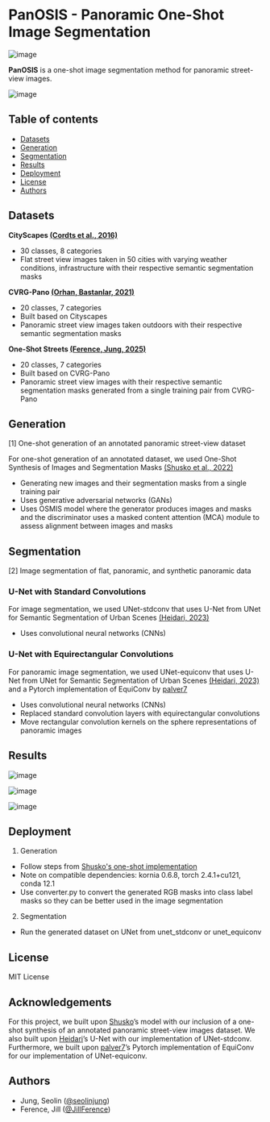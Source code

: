 # PanOSIS - Panoramic One-Shot Image Segmentation
![image](https://github.com/user-attachments/assets/9382d901-9d57-48c7-8c80-d7d1aa168cb3)

**PanOSIS** is a one-shot image segmentation method for panoramic street-view images. 

![image](https://github.com/user-attachments/assets/06c59ac2-e07f-4a1d-929f-7f33303dc9fb)

## Table of contents
- [Datasets](#datasets)
- [Generation](#generation)
- [Segmentation](#segmentation)
- [Results](#results)
- [Deployment](#deployment)
- [License](#license)
- [Authors](#authors)

## Datasets
**CityScapes [(Cordts et al., 2016)](https://arxiv.org/abs/1604.01685)**
- 30 classes, 8 categories
- Flat street view images taken in 50 cities with varying weather conditions, infrastructure with their respective semantic segmentation masks

**CVRG-Pano [(Orhan, Bastanlar, 2021)](https://link.springer.com/article/10.1007/s11760-021-02003-3)**
- 20 classes, 7 categories
- Built based on Cityscapes 
- Panoramic street view images taken outdoors with their respective semantic segmentation masks

**One-Shot Streets [(Ference, Jung, 2025)](https://www.kaggle.com/datasets/jillference/one-shot-streets)**
- 20 classes, 7 categories
- Built based on CVRG-Pano 
- Panoramic street view images with their respective semantic segmentation masks generated from a single training pair from CVRG-Pano

## Generation 
[1] One-shot generation of an annotated panoramic street-view dataset
   
For one-shot generation of an annotated dataset, we used One-Shot Synthesis of Images and Segmentation Masks [(Shusko et al., 2022)](https://arxiv.org/abs/2209.07547)
- Generating new images and their segmentation masks from a single training pair
- Uses generative adversarial networks (GANs)
- Uses OSMIS model where the generator produces images and masks and the discriminator uses a masked content attention (MCA) module to assess alignment between images and masks

## Segmentation 
[2] Image segmentation of flat, panoramic, and synthetic panoramic data
   
### U-Net with Standard Convolutions ###
For image segmentation, we used UNet-stdconv that uses U-Net from UNet for Semantic Segmentation of Urban Scenes [(Heidari, 2023)](https://github.com/deepmancer/unet-semantic-segmentation)
- Uses convolutional neural networks (CNNs)

### U-Net with Equirectangular Convolutions ###
For panoramic image segmentation, we used UNet-equiconv that uses U-Net from UNet for Semantic Segmentation of Urban Scenes [(Heidari, 2023)](https://github.com/deepmancer/unet-semantic-segmentation) and a Pytorch implementation of EquiConv by [palver7](https://github.com/palver7/EquiConvPytorch)
- Uses convolutional neural networks (CNNs)
- Replaced standard convolution layers with equirectangular convolutions
- Move rectangular convolution kernels on the sphere representations of panoramic images

## Results
![image](https://github.com/user-attachments/assets/22fcae97-bff2-48d3-adf8-f8ad1baeb439)

![image](https://github.com/user-attachments/assets/9a45734c-4131-449c-8f3d-bd96f89b6a08)

![image](https://github.com/user-attachments/assets/da4c74f3-59f2-4208-9d6b-f5e96de17808)

## Deployment

1) Generation
- Follow steps from [Shusko's one-shot implementation](https://github.com/boschresearch/one-shot-synthesis?tab=readme-ov-file)
- Note on compatible dependencies: kornia 0.6.8, torch 2.4.1+cu121, conda 12.1
- Use converter.py to convert the generated RGB masks into class label masks so they can be better used in the image segmentation

2) Segmentation
- Run the generated dataset on UNet from unet_stdconv or unet_equiconv

## License

MIT License

## Acknowledgements
For this project, we built upon [Shusko](https://github.com/boschresearch/one-shot-synthesis?tab=readme-ov-file)’s model with our inclusion of a one-shot synthesis of an annotated panoramic street-view images dataset. We also built upon [Heidari](https://github.com/deepmancer/unet-semantic-segmentation)’s U-Net with our implementation of UNet-stdconv. Furthermore, we built upon [palver7](https://github.com/palver7/EquiConvPytorch)’s Pytorch implementation of EquiConv for our implementation of UNet-equiconv.

## Authors
- Jung, Seolin ([@seolinjung](https://github.com/seolinjung))
- Ference, Jill ([@JillFerence](https://github.com/JillFerence))
